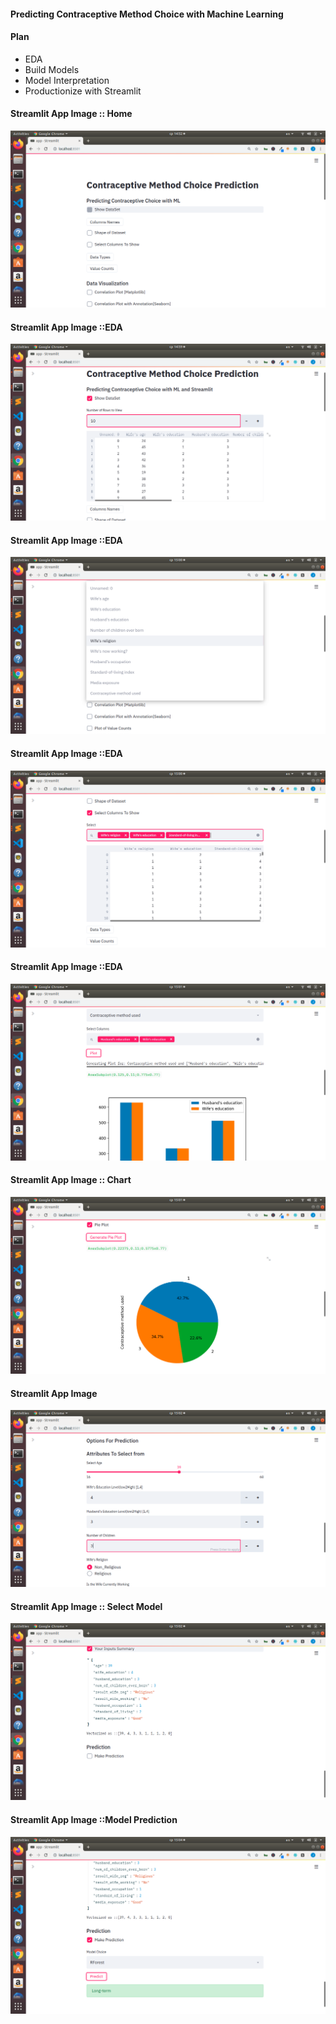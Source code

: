 #### Predicting Contraceptive Method Choice with Machine Learning

#### Plan

- EDA
- Build Models
- Model Interpretation
- Productionize with Streamlit

#### Streamlit App Image :: Home

![](images/images_app01.png)

#### Streamlit App Image ::EDA

![](images/images_app02.png)

#### Streamlit App Image ::EDA

![](images/images_app03.png)

#### Streamlit App Image ::EDA

![](images/images_app04.png)

#### Streamlit App Image ::EDA

![](images/images_app05.png)

#### Streamlit App Image :: Chart

![](images/images_app06.png)

#### Streamlit App Image

![](images/images_app07.png)

#### Streamlit App Image :: Select Model

![](images/images_app08.png)

#### Streamlit App Image ::Model Prediction

![](images/images_app09.png)
